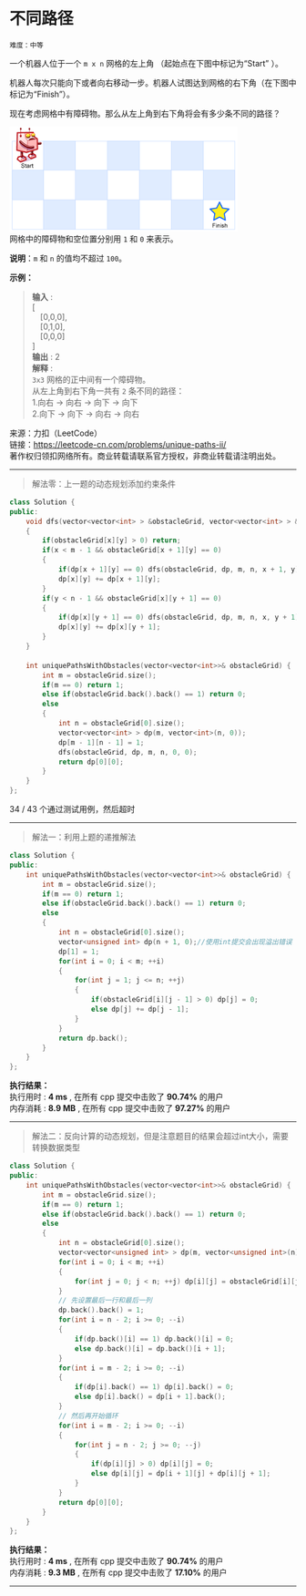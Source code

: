 # 不同路径 #  
`难度：中等` 

一个机器人位于一个 `m x n` 网格的左上角 （起始点在下图中标记为“Start” ）。  

机器人每次只能向下或者向右移动一步。机器人试图达到网格的右下角（在下图中标记为“Finish”）。  

现在考虑网格中有障碍物。那么从左上角到右下角将会有多少条不同的路径？  

![不同路径](../pic/robot_maze.png "不同路径示意图")  
网格中的障碍物和空位置分别用 `1` 和 `0` 来表示。  

**说明**：`m` 和 `n` 的值均不超过 `100`。  

**示例：**  
>**输入** :   
>[  
>&emsp;[0,0,0],  
>&emsp;[0,1,0],  
>&emsp;[0,0,0]  
>]  
>**输出** : 2   
>**解释** :   
>`3x3` 网格的正中间有一个障碍物。  
>从左上角到右下角一共有 `2` 条不同的路径：  
>1.向右 -> 向右 -> 向下 -> 向下  
>2.向下 -> 向下 -> 向右 -> 向右  

来源：力扣（LeetCode）  
链接：https://leetcode-cn.com/problems/unique-paths-ii/  
著作权归领扣网络所有。商业转载请联系官方授权，非商业转载请注明出处。  

---  
>解法零：上一题的动态规划添加约束条件  

```C++
class Solution {
public:
    void dfs(vector<vector<int> > &obstacleGrid, vector<vector<int> > &dp, const int &m, const int &n, int x, int y)
    {
        if(obstacleGrid[x][y] > 0) return;
        if(x < m - 1 && obstacleGrid[x + 1][y] == 0)
        {
            if(dp[x + 1][y] == 0) dfs(obstacleGrid, dp, m, n, x + 1, y);
            dp[x][y] += dp[x + 1][y];
        }
        if(y < n - 1 && obstacleGrid[x][y + 1] == 0)
        {
            if(dp[x][y + 1] == 0) dfs(obstacleGrid, dp, m, n, x, y + 1);
            dp[x][y] += dp[x][y + 1];
        }
    }

    int uniquePathsWithObstacles(vector<vector<int>>& obstacleGrid) {
        int m = obstacleGrid.size();
        if(m == 0) return 1;
        else if(obstacleGrid.back().back() == 1) return 0;
        else
        {
            int n = obstacleGrid[0].size();
            vector<vector<int> > dp(m, vector<int>(n, 0));
            dp[m - 1][n - 1] = 1;
            dfs(obstacleGrid, dp, m, n, 0, 0);
            return dp[0][0];
        }
    }
};
```  
34 / 43 个通过测试用例，然后超时  

---
>解法一：利用上题的递推解法  

```C++
class Solution {
public:
    int uniquePathsWithObstacles(vector<vector<int>>& obstacleGrid) {
        int m = obstacleGrid.size();
        if(m == 0) return 1;
        else if(obstacleGrid.back().back() == 1) return 0;
        else
        {
            int n = obstacleGrid[0].size();
            vector<unsigned int> dp(n + 1, 0);//使用int提交会出现溢出错误
            dp[1] = 1;
            for(int i = 0; i < m; ++i)
            {
                for(int j = 1; j <= n; ++j)
                {
                    if(obstacleGrid[i][j - 1] > 0) dp[j] = 0;
                    else dp[j] += dp[j - 1];
                }
            }
            return dp.back();
        }
    }
};
```  

**执行结果：**  
执行用时 : **4 ms** , 在所有 cpp 提交中击败了 **90.74%** 的用户  
内存消耗 : **8.9 MB** , 在所有 cpp 提交中击败了 **97.27%** 的用户  

---  
>解法二：反向计算的动态规划，但是注意题目的结果会超过int大小，需要转换数据类型  

```C++
class Solution {
public:
    int uniquePathsWithObstacles(vector<vector<int>>& obstacleGrid) {
        int m = obstacleGrid.size();
        if(m == 0) return 1;
        else if(obstacleGrid.back().back() == 1) return 0;
        else
        {
            int n = obstacleGrid[0].size();
            vector<vector<unsigned int> > dp(m, vector<unsigned int>(n));
            for(int i = 0; i < m; ++i)
            {
                for(int j = 0; j < n; ++j) dp[i][j] = obstacleGrid[i][j];
            }
            // 先设置最后一行和最后一列
            dp.back().back() = 1;
            for(int i = n - 2; i >= 0; --i)
            {
                if(dp.back()[i] == 1) dp.back()[i] = 0;
                else dp.back()[i] = dp.back()[i + 1];
            }
            for(int i = m - 2; i >= 0; --i)
            {
                if(dp[i].back() == 1) dp[i].back() = 0;
                else dp[i].back() = dp[i + 1].back();
            }
            // 然后再开始循环
            for(int i = m - 2; i >= 0; --i)
            {
                for(int j = n - 2; j >= 0; --j)
                {
                    if(dp[i][j] > 0) dp[i][j] = 0;
                    else dp[i][j] = dp[i + 1][j] + dp[i][j + 1];
                }
            }
            return dp[0][0];
        }
    }
};
```  

**执行结果：**  
执行用时 : **4 ms** , 在所有 cpp 提交中击败了 **90.74%** 的用户  
内存消耗 : **9.3 MB** , 在所有 cpp 提交中击败了 **17.10%** 的用户  

---  